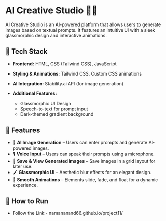 # AI Creative Studio 🎨🤖

AI Creative Studio is an AI-powered platform that allows users to generate images based on textual prompts. It features an intuitive UI with a sleek glassmorphic design and interactive animations. 

## 🚀 Tech Stack

- **Frontend:** HTML, CSS (Tailwind CSS), JavaScript
- **Styling & Animations:** Tailwind CSS, Custom CSS animations

- **AI Integration:** Stability.ai API (for image generation)
- **Additional Features:** 
  - Glassmorphic UI Design
  - Speech-to-text for prompt input
  - Dark-themed gradient background

## 📌 Features

- 🎨 **AI Image Generation** – Users can enter prompts and generate AI-powered images.
- 🎙 **Voice Input** – Users can speak their prompts using a microphone.
- 💾 **Save & View Generated Images** – Save images in a grid layout for later use.
- 🖌 **Glassmorphic UI** – Aesthetic blur effects for an elegant design.
- 🚀 **Smooth Animations** – Elements slide, fade, and float for a dynamic experience.

## 🎯 How to Run

- Follow the Link:-
 namananand66.github.io/project11/
